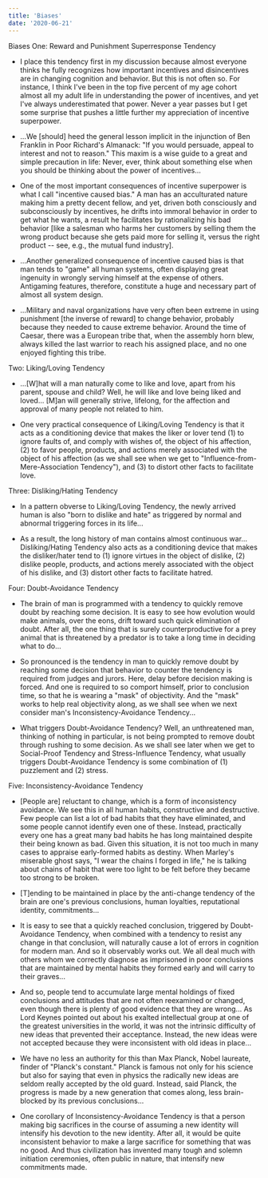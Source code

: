 ```yaml
---
title: 'Biases'
date: '2020-06-21'
---
```


Biases 
One: Reward and Punishment Superresponse Tendency
* I place this tendency first in my discussion because almost everyone thinks he fully recognizes how important incentives and disincentives are in changing cognition and behavior. But this is not often so. For instance, I think I've been in the top five percent of my age cohort almost all my adult life in understanding the power of incentives, and yet I've always underestimated that power. Never a year passes but I get some surprise that pushes a little further my appreciation of incentive superpower.

* ...We [should] heed the general lesson implicit in the injunction of Ben Franklin in Poor Richard's Almanack: "If you would persuade, appeal to interest and not to reason." This maxim is a wise guide to a great and simple precaution in life: Never, ever, think about something else when you should be thinking about the power of incentives...

* One of the most important consequences of incentive superpower is what I call "incentive caused bias." A man has an acculturated nature making him a pretty decent fellow, and yet, driven both consciously and subconsciously by incentives, he drifts into immoral behavior in order to get what he wants, a result he facilitates by rationalizing his bad behavior [like a salesman who harms her customers by selling them the wrong product because she gets paid more for selling it, versus the right product -- see, e.g., the mutual fund industry].

* ...Another generalized consequence of incentive caused bias is that man tends to "game" all human systems, often displaying great ingenuity in wrongly serving himself at the expense of others. Antigaming features, therefore, constitute a huge and necessary part of almost all system design.

* ...Military and naval organizations have very often been extreme in using punishment [the inverse of reward] to change behavior, probably because they needed to cause extreme behavior. Around the time of Caesar, there was a European tribe that, when the assembly horn blew, always killed the last warrior to reach his assigned place, and no one enjoyed fighting this tribe.


Two: Liking/Loving Tendency
* ...[W]hat will a man naturally come to like and love, apart from his parent, spouse and child? Well, he will like and love being liked and loved... [M]an will generally strive, lifelong, for the affection and approval of many people not related to him.

* One very practical consequence of Liking/Loving Tendency is that it acts as a conditioning device that makes the liker or lover tend (1) to ignore faults of, and comply with wishes of, the object of his affection, (2) to favor people, products, and actions merely associated with the object of his affection (as we shall see when we get to "Influence-from-Mere-Association Tendency"), and (3) to distort other facts to facilitate love.

Three: Disliking/Hating Tendency
* In a pattern obverse to Liking/Loving Tendency, the newly arrived human is also "born to dislike and hate" as triggered by normal and abnormal triggering forces in its life...

* As a result, the long history of man contains almost continuous war...
Disliking/Hating Tendency also acts as a conditioning device that makes the disliker/hater tend to (1) ignore virtues in the object of dislike, (2) dislike people, products, and actions merely associated with the object of his dislike, and (3) distort other facts to facilitate hatred.

Four: Doubt-Avoidance Tendency

* The brain of man is programmed with a tendency to quickly remove doubt by reaching some decision. It is easy to see how evolution would make animals, over the eons, drift toward such quick elimination of doubt. After all, the one thing that is surely counterproductive for a prey animal that is threatened by a predator is to take a long time in deciding what to do...
* So pronounced is the tendency in man to quickly remove doubt by reaching some decision that behavior to counter the tendency is required from judges and jurors. Here, delay before decision making is forced. And one is required to so comport himself, prior to conclusion time, so that he is wearing a "mask" of objectivity. And the "mask" works to help real objectivity along, as we shall see when we next consider man's Inconsistency-Avoidance Tendency...

* What triggers Doubt-Avoidance Tendency? Well, an unthreatened man, thinking of nothing in particular, is not being prompted to remove doubt through rushing to some decision. As we shall see later when we get to Social-Proof Tendency and Stress-Influence Tendency, what usually triggers Doubt-Avoidance Tendency is some combination of (1) puzzlement and (2) stress.

Five: Inconsistency-Avoidance Tendency
* [People are] reluctant to change, which is a form of inconsistency avoidance. We see this in all human habits, constructive and destructive. Few people can list a lot of bad habits that they have eliminated, and some people cannot identify even one of these. Instead, practically every one has a great many bad habits he has long maintained despite their being known as bad. Given this situation, it is not too much in many cases to appraise early-formed habits as destiny. When Marley's miserable ghost says, "I wear the chains I forged in life," he is talking about chains of habit that were too light to be felt before they became too strong to be broken.

* [T]ending to be maintained in place by the anti-change tendency of the brain are one's previous conclusions, human loyalties, reputational identity, commitments...

* It is easy to see that a quickly reached conclusion, triggered by Doubt-Avoidance Tendency, when combined with a tendency to resist any change in that conclusion, will naturally cause a lot of errors in cognition for modern man. And so it observably works out. We all deal much with others whom we correctly diagnose as imprisoned in poor conclusions that are maintained by mental habits they formed early and will carry to their graves...

* And so, people tend to accumulate large mental holdings of fixed conclusions and attitudes that are not often reexamined or changed, even though there is plenty of good evidence that they are wrong...
As Lord Keynes pointed out about his exalted intellectual group at one of the greatest universities in the world, it was not the intrinsic difficulty of new ideas that prevented their acceptance. Instead, the new ideas were not accepted because they were inconsistent with old ideas in place...

* We have no less an authority for this than Max Planck, Nobel laureate, finder of "Planck's constant." Planck is famous not only for his science but also for saying that even in physics the radically new ideas are seldom really accepted by the old guard. Instead, said Planck, the progress is made by a new generation that comes along, less brain-blocked by its previous conclusions...

* One corollary of Inconsistency-Avoidance Tendency is that a person making big sacrifices in the course of assuming a new identity will intensify his devotion to the new identity. After all, it would be quite inconsistent behavior to make a large sacrifice for something that was no good. And thus civilization has invented many tough and solemn initiation ceremonies, often public in nature, that intensify new commitments made.



